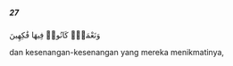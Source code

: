 ##### 27

<span class="ayah">وَنَعْمَةٍۢ كَانُوا۟ فِيهَا فَٰكِهِينَ</span>

<span class="ayah_translation">dan kesenangan-kesenangan yang mereka menikmatinya,</span>
